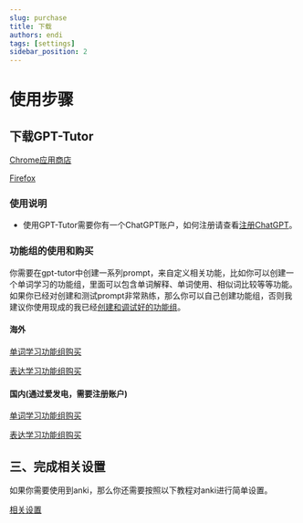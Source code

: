 ```yaml
---
slug: purchase
title: 下载
authors: endi
tags: [settings]
sidebar_position: 2
---
```

# 使用步骤

## 下载GPT-Tutor

[Chrome应用商店](https://chromewebstore.google.com/detail/gpt-tutor/icbphcgipdflenaemgkhmigfiaelpbnn?hl=en)

[Firefox](https://addons.mozilla.org/zh-CN/firefox/addon/gpt-tutor/)


### 使用说明
- 使用GPT-Tutor需要你有一个ChatGPT账户，如何注册请查看[注册ChatGPT](https://chatgptzhanghao.com/#:~:text=%E6%B3%A8%E5%86%8CChatGPT%20%E8%B4%A6%E5%8F%B7,-%E6%B3%A8%E5%86%8AChatGPT%E8%BF%99&text=%E6%89%93%E5%BC%80%E5%AE%98%E6%96%B9%E6%B3%A8%E5%86%8C%20https%3A%2F%2F,%E9%AA%8C%E8%AF%81%E6%8C%89%E9%92%AE%E5%AE%8C%E6%88%90%E9%82%AE%E7%AE%B1%E9%AA%8C%E8%AF%81)。


### 功能组的使用和购买

你需要在gpt-tutor中创建一系列prompt，来自定义相关功能，比如你可以创建一个单词学习的功能组，里面可以包含单词解释、单词使用、相似词比较等等功能。如果你已经对创建和测试prompt非常熟练，那么你可以自己创建功能组，否则我建议你使用现成的我已经[创建和调试好的功能组](introduction.md)。

#### 海外
[单词学习功能组购买](https://buy.stripe.com/4gweY6cJRb0ef728wx)

[表达学习功能组购买](https://buy.stripe.com/5kA2bk7px1pE2kg9AA)

#### 国内(通过爱发电，需要注册账户)

[单词学习功能组购买](https://afdian.net/item/758a70b070d311ee8e7452540025c377)

[表达学习功能组购买](https://afdian.net/item/4169bd927ce311eea42352540025c377)



## 三、完成相关设置

如果你需要使用到anki，那么你还需要按照以下教程对anki进行简单设置。


[相关设置](settings)



